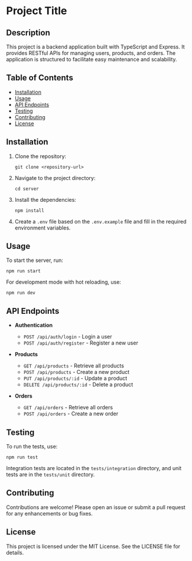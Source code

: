# Project Title

## Description
This project is a backend application built with TypeScript and Express. It provides RESTful APIs for managing users, products, and orders. The application is structured to facilitate easy maintenance and scalability.

## Table of Contents
- [Installation](#installation)
- [Usage](#usage)
- [API Endpoints](#api-endpoints)
- [Testing](#testing)
- [Contributing](#contributing)
- [License](#license)

## Installation
1. Clone the repository:
   ```
   git clone <repository-url>
   ```
2. Navigate to the project directory:
   ```
   cd server
   ```
3. Install the dependencies:
   ```
   npm install
   ```
4. Create a `.env` file based on the `.env.example` file and fill in the required environment variables.

## Usage
To start the server, run:
```
npm run start
```
For development mode with hot reloading, use:
```
npm run dev
```

## API Endpoints
- **Authentication**
  - `POST /api/auth/login` - Login a user
  - `POST /api/auth/register` - Register a new user

- **Products**
  - `GET /api/products` - Retrieve all products
  - `POST /api/products` - Create a new product
  - `PUT /api/products/:id` - Update a product
  - `DELETE /api/products/:id` - Delete a product

- **Orders**
  - `GET /api/orders` - Retrieve all orders
  - `POST /api/orders` - Create a new order

## Testing
To run the tests, use:
```
npm run test
```
Integration tests are located in the `tests/integration` directory, and unit tests are in the `tests/unit` directory.

## Contributing
Contributions are welcome! Please open an issue or submit a pull request for any enhancements or bug fixes.

## License
This project is licensed under the MIT License. See the LICENSE file for details.